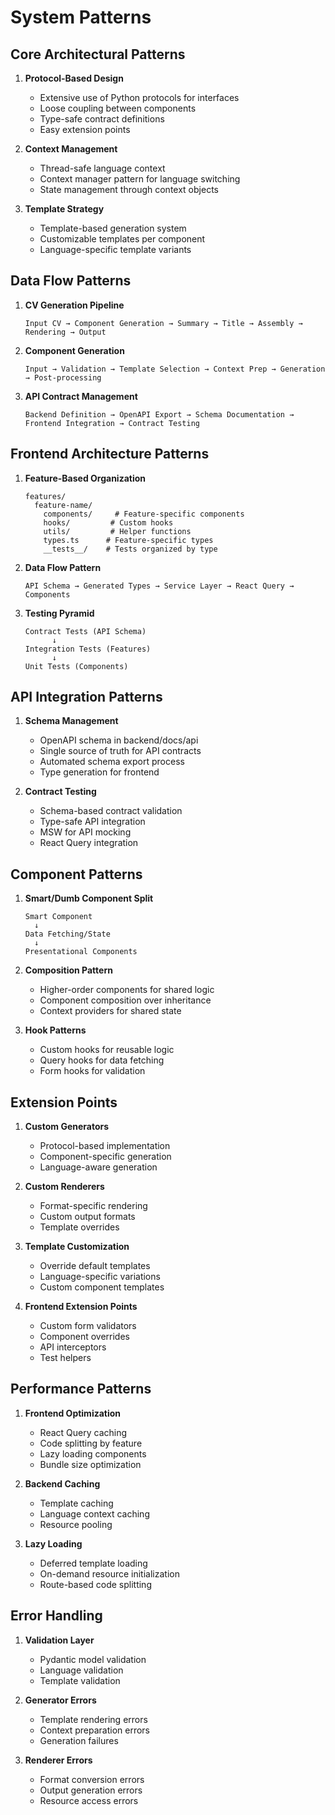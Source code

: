 # System Patterns

## Core Architectural Patterns

1. **Protocol-Based Design**
   - Extensive use of Python protocols for interfaces
   - Loose coupling between components
   - Type-safe contract definitions
   - Easy extension points

2. **Context Management**
   - Thread-safe language context
   - Context manager pattern for language switching
   - State management through context objects

3. **Template Strategy**
   - Template-based generation system
   - Customizable templates per component
   - Language-specific template variants

## Data Flow Patterns

1. **CV Generation Pipeline**
   ```
   Input CV → Component Generation → Summary → Title → Assembly → Rendering → Output
   ```

2. **Component Generation**
   ```
   Input → Validation → Template Selection → Context Prep → Generation → Post-processing
   ```

3. **API Contract Management**
   ```
   Backend Definition → OpenAPI Export → Schema Documentation → Frontend Integration → Contract Testing
   ```

## Frontend Architecture Patterns

1. **Feature-Based Organization**
   ```
   features/
     feature-name/
       components/     # Feature-specific components
       hooks/         # Custom hooks
       utils/         # Helper functions
       types.ts      # Feature-specific types
       __tests__/    # Tests organized by type
   ```

2. **Data Flow Pattern**
   ```
   API Schema → Generated Types → Service Layer → React Query → Components
   ```

3. **Testing Pyramid**
   ```
   Contract Tests (API Schema)
         ↓
   Integration Tests (Features)
         ↓
   Unit Tests (Components)
   ```

## API Integration Patterns

1. **Schema Management**
   - OpenAPI schema in backend/docs/api
   - Single source of truth for API contracts
   - Automated schema export process
   - Type generation for frontend

2. **Contract Testing**
   - Schema-based contract validation
   - Type-safe API integration
   - MSW for API mocking
   - React Query integration

## Component Patterns

1. **Smart/Dumb Component Split**
   ```
   Smart Component
     ↓
   Data Fetching/State
     ↓
   Presentational Components
   ```

2. **Composition Pattern**
   - Higher-order components for shared logic
   - Component composition over inheritance
   - Context providers for shared state

3. **Hook Patterns**
   - Custom hooks for reusable logic
   - Query hooks for data fetching
   - Form hooks for validation

## Extension Points

1. **Custom Generators**
   - Protocol-based implementation
   - Component-specific generation
   - Language-aware generation

2. **Custom Renderers**
   - Format-specific rendering
   - Custom output formats
   - Template overrides

3. **Template Customization**
   - Override default templates
   - Language-specific variations
   - Custom component templates

4. **Frontend Extension Points**
   - Custom form validators
   - Component overrides
   - API interceptors
   - Test helpers

## Performance Patterns

1. **Frontend Optimization**
   - React Query caching
   - Code splitting by feature
   - Lazy loading components
   - Bundle size optimization

2. **Backend Caching**
   - Template caching
   - Language context caching
   - Resource pooling

3. **Lazy Loading**
   - Deferred template loading
   - On-demand resource initialization
   - Route-based code splitting

## Error Handling

1. **Validation Layer**
   - Pydantic model validation
   - Language validation
   - Template validation

2. **Generator Errors**
   - Template rendering errors
   - Context preparation errors
   - Generation failures

3. **Renderer Errors**
   - Format conversion errors
   - Output generation errors
   - Resource access errors
